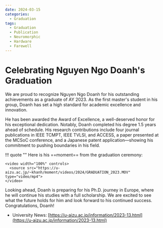 ```yaml
---
date: 2024-03-15
categories:
  - Graduation
tags:
  - Graduation
  - Publication
  - Neuromorphic
  - Hardware
  - Farewell
---
```

# Celebrating Nguyen Ngo Doanh's Graduation

We are proud to recognize Nguyen Ngo Doanh for his outstanding achievements as a graduate of AY 2023. As the first master's student in his group, Doanh has set a high standard for academic excellence and innovation.
<!-- more -->

He has been awarded the Award of Excellence, a well-deserved honor for his exceptional dedication. Notably, Doanh completed his degree 1.5 years ahead of schedule. His research contributions include four journal publications in IEEE TCMPT, IEEE TVLSI, and ACCESS, a paper presented at the MCSoC conference, and a Japanese patent application—showing his commitment to pushing boundaries in his field.

!!! quote ""
    Here is his ==moment== from the graduation ceremony:

    <video width="100%" controls>
      <source src="https://u-aizu.ac.jp/~khanh/moment/videos/2024/GRADUATION_2023.MOV" type="video/mp4">
    </video>

Looking ahead, Doanh is preparing for his Ph.D. journey in Europe, where he will continue his studies with a full scholarship. We are excited to see what the future holds for him and look forward to his continued success. Congratulations, Doanh!


- University News: [https://u-aizu.ac.jp/information/2023-13.html](https://u-aizu.ac.jp/information/2023-13.html)